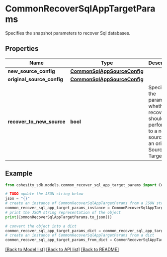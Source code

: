# CommonRecoverSqlAppTargetParams

Specifies the snapshot parameters to recover Sql databases.

## Properties

Name | Type | Description | Notes
------------ | ------------- | ------------- | -------------
**new_source_config** | [**CommonSqlAppSourceConfig**](CommonSqlAppSourceConfig.md) |  | [optional] 
**original_source_config** | [**CommonSqlAppSourceConfig**](CommonSqlAppSourceConfig.md) |  | [optional] 
**recover_to_new_source** | **bool** | Specifies the parameter whether the recovery should be performed to a new sources or an original Source Target. | 

## Example

```python
from cohesity_sdk.models.common_recover_sql_app_target_params import CommonRecoverSqlAppTargetParams

# TODO update the JSON string below
json = "{}"
# create an instance of CommonRecoverSqlAppTargetParams from a JSON string
common_recover_sql_app_target_params_instance = CommonRecoverSqlAppTargetParams.from_json(json)
# print the JSON string representation of the object
print(CommonRecoverSqlAppTargetParams.to_json())

# convert the object into a dict
common_recover_sql_app_target_params_dict = common_recover_sql_app_target_params_instance.to_dict()
# create an instance of CommonRecoverSqlAppTargetParams from a dict
common_recover_sql_app_target_params_from_dict = CommonRecoverSqlAppTargetParams.from_dict(common_recover_sql_app_target_params_dict)
```
[[Back to Model list]](../README.md#documentation-for-models) [[Back to API list]](../README.md#documentation-for-api-endpoints) [[Back to README]](../README.md)


